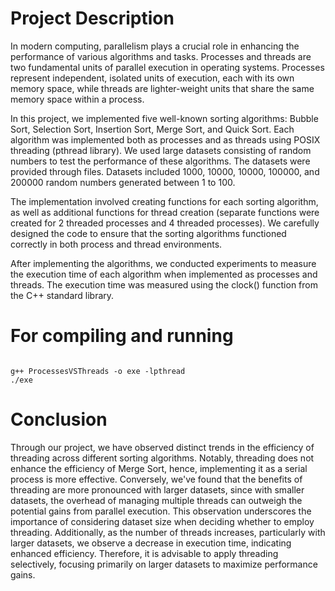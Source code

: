 # Project Description

In modern computing, parallelism plays a crucial role in enhancing the 
performance of various algorithms and tasks. Processes and threads are
two fundamental units of parallel execution in operating systems.
Processes represent independent, isolated units of execution, each with its
own memory space, while threads are lighter-weight units that share the
same memory space within a process.


In this project, we implemented five well-known sorting algorithms: Bubble
Sort, Selection Sort, Insertion Sort, Merge Sort, and Quick Sort. Each
algorithm was implemented both as processes and as threads using
POSIX threading (pthread library). We used large datasets consisting of
random numbers to test the performance of these algorithms. The datasets were provided through files. Datasets included 1000, 10000, 10000,
100000, and 200000 random numbers generated between 1 to 100.


The implementation involved creating functions for each sorting algorithm,
as well as additional functions for thread creation (separate functions were
created for 2 threaded processes and 4 threaded processes). We carefully
designed the code to ensure that the sorting algorithms functioned correctly
in both process and thread environments.


After implementing the algorithms, we conducted experiments to measure
the execution time of each algorithm when implemented as processes and
threads. The execution time was measured using the clock() function from
the C++ standard library.

# For compiling and running

```

g++ ProcessesVSThreads -o exe -lpthread
./exe

```

# Conclusion

Through our project, we have observed distinct trends in the efficiency of threading across different sorting algorithms. Notably, threading does not enhance the efficiency of Merge Sort, hence, implementing it as a serial process is more effective. Conversely, we've found that the benefits of threading are more pronounced with larger datasets, since with smaller datasets, the overhead of managing multiple threads can outweigh the potential gains from parallel execution. This observation underscores the importance of considering dataset size when deciding whether to employ threading. Additionally, as the number of threads increases, particularly with larger datasets, we observe a decrease in execution time, indicating enhanced efficiency. Therefore, it is advisable to apply threading selectively, focusing primarily on larger datasets to maximize performance gains.

